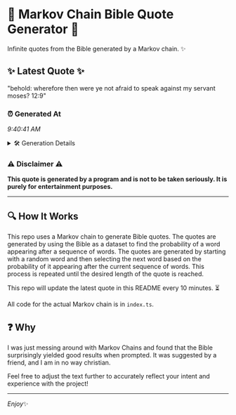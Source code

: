 # 📖 Markov Chain Bible Quote Generator 📖

Infinite quotes from the Bible generated by a Markov chain. ✨

## ✨ Latest Quote ✨
"behold: wherefore then were ye not afraid to speak against my servant moses? 12:9"

### ⏰ Generated At
*9:40:41 AM*

<details>
    <summary>🛠️ Generation Details</summary>
    <p>
        <strong>🌱 Seed:</strong> behold:<br>
        <strong>🔄 Iterations:</strong> 13<br>
        <strong>📜 Context History:</strong><br>[ behold: ]: wherefore<br>[ behold:, wherefore ]: then<br>[ behold:, wherefore, then ]: were<br>[ behold:, wherefore, then, were ]: ye<br>[ behold:, wherefore, then, were, ye ]: not<br>[ behold:, wherefore, then, were, ye, not ]: afraid<br>[ wherefore, then, were, ye, not, afraid ]: to<br>[ then, were, ye, not, afraid, to ]: speak<br>[ were, ye, not, afraid, to, speak ]: against<br>[ ye, not, afraid, to, speak, against ]: my<br>[ not, afraid, to, speak, against, my ]: servant<br>[ afraid, to, speak, against, my, servant ]: moses?<br>[ to, speak, against, my, servant, moses? ]: 12:9<br>
    </p>
</details>

### ⚠️ Disclaimer ⚠️
**This quote is generated by a program and is not to be taken seriously. It is purely for entertainment purposes.**

---

## 🔍 How It Works

This repo uses a Markov chain to generate Bible quotes. The quotes are generated by using the Bible as a dataset to find the probability of a word appearing after a sequence of words. The quotes are generated by starting with a random word and then selecting the next word based on the probability of it appearing after the current sequence of words. This process is repeated until the desired length of the quote is reached.

This repo will update the latest quote in this README every 10 minutes. ⏳

All code for the actual Markov chain is in `index.ts`.

## ❓ Why

I was just messing around with Markov Chains and found that the Bible surprisingly yielded good results when prompted. 
It was suggested by a friend, and I am in no way christian.

Feel free to adjust the text further to accurately reflect your intent and experience with the project!

---

*Enjoy*✨
